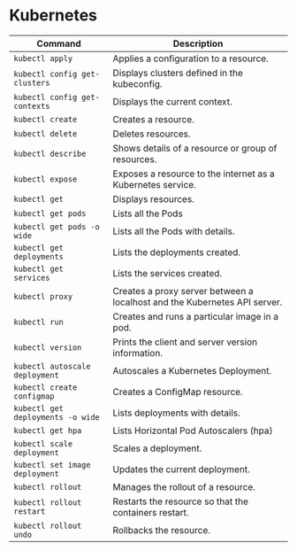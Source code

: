 # Kubernetes

| **Command** | **Description** |
| --------------|-------------------|
| `kubectl apply` | Applies a configuration to a resource. |
| `kubectl config get-clusters` | Displays clusters defined in the kubeconfig. |
| `kubectl config get-contexts` | Displays the current context. |
| `kubectl create` | 	Creates a resource. |
| `kubectl delete` | 	Deletes resources. |
| `kubectl describe` | 	Shows details of a resource or group of resources. |
| `kubectl expose` | Exposes a resource to the internet as a Kubernetes service. |
| `kubectl get` | Displays resources. |
| `kubectl get pods` | 	Lists all the Pods |
| `kubectl get pods -o wide` | 	Lists all the Pods with details. |
| `kubectl get deployments` | Lists the deployments created. |
| `kubectl get services` | Lists the services created. |
| `kubectl proxy` | Creates a proxy server between a localhost and the Kubernetes API server. |
| `kubectl run` | Creates and runs a particular image in a pod. |
| `kubectl version` | Prints the client and server version information. |
| `kubectl autoscale deployment` | 	Autoscales a Kubernetes Deployment. |
| `kubectl create configmap` | Creates a ConfigMap resource. |
| `kubectl get deployments -o wide` | Lists deployments with details. |
| `kubectl get hpa` | Lists Horizontal Pod Autoscalers (hpa) |
| `kubectl scale deployment` | Scales a deployment. |
| `kubectl set image deployment` | 	Updates the current deployment. |
| `kubectl rollout` | Manages the rollout of a resource. |
| `kubectl rollout restart` | Restarts the resource so that the containers restart. |
| `kubectl rollout undo` | Rollbacks the resource. |

